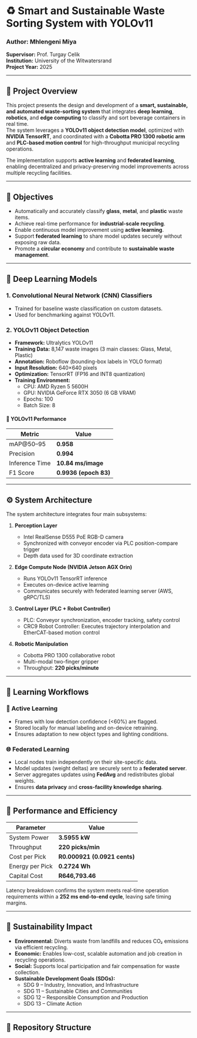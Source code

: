 # ♻️ Smart and Sustainable Waste Sorting System with YOLOv11

### Author: Mhlengeni Miya  
**Supervisor:** Prof. Turgay Celik  
**Institution:** University of the Witwatersrand  
**Project Year:** 2025  

---

## 📘 Project Overview

This project presents the design and development of a **smart, sustainable, and automated waste-sorting system** that integrates **deep learning**, **robotics**, and **edge computing** to classify and sort beverage containers in real time.  
The system leverages a **YOLOv11 object detection model**, optimized with **NVIDIA TensorRT**, and coordinated with a **Cobotta PRO 1300 robotic arm** and **PLC-based motion control** for high-throughput municipal recycling operations.

The implementation supports **active learning** and **federated learning**, enabling decentralized and privacy-preserving model improvements across multiple recycling facilities.

---

## 🎯 Objectives

- Automatically and accurately classify **glass**, **metal**, and **plastic** waste items.  
- Achieve real-time performance for **industrial-scale recycling**.  
- Enable continuous model improvement using **active learning**.  
- Support **federated learning** to share model updates securely without exposing raw data.  
- Promote a **circular economy** and contribute to **sustainable waste management**.

---

## 🧠 Deep Learning Models

### 1. **Convolutional Neural Network (CNN) Classifiers**
- Trained for baseline waste classification on custom datasets.  
- Used for benchmarking against YOLOv11.  

### 2. **YOLOv11 Object Detection**
- **Framework:** Ultralytics YOLOv11  
- **Training Data:** 8,147 waste images (3 main classes: Glass, Metal, Plastic)  
- **Annotation:** Roboflow (bounding-box labels in YOLO format)  
- **Input Resolution:** 640×640 pixels  
- **Optimization:** TensorRT (FP16 and INT8 quantization)  
- **Training Environment:**
  - CPU: AMD Ryzen 5 5600H  
  - GPU: NVIDIA GeForce RTX 3050 (6 GB VRAM)  
  - Epochs: 100  
  - Batch Size: 8  

#### 🧩 YOLOv11 Performance
| Metric | Value |
|--------|--------|
| mAP@50–95 | **0.958** |
| Precision | **0.994** |
| Inference Time | **10.84 ms/image** |
| F1 Score | **0.9936 (epoch 83)** |

---

## ⚙️ System Architecture

The system architecture integrates four main subsystems:

1. **Perception Layer**  
   - Intel RealSense D555 PoE RGB-D camera  
   - Synchronized with conveyor encoder via PLC position-compare trigger  
   - Depth data used for 3D coordinate extraction  

2. **Edge Compute Node (NVIDIA Jetson AGX Orin)**  
   - Runs YOLOv11 TensorRT inference  
   - Executes on-device active learning  
   - Communicates securely with federated learning server (AWS, gRPC/TLS)

3. **Control Layer (PLC + Robot Controller)**  
   - PLC: Conveyor synchronization, encoder tracking, safety control  
   - CRC9 Robot Controller: Executes trajectory interpolation and EtherCAT-based motion control  

4. **Robotic Manipulation**  
   - Cobotta PRO 1300 collaborative robot  
   - Multi-modal two-finger gripper  
   - Throughput: **220 picks/minute**

---

## 🔁 Learning Workflows

### 🧩 Active Learning
- Frames with low detection confidence (<60%) are flagged.  
- Stored locally for manual labeling and on-device retraining.  
- Ensures adaptation to new object types and lighting conditions.

### 🌐 Federated Learning
- Local nodes train independently on their site-specific data.  
- Model updates (weight deltas) are securely sent to a **federated server**.  
- Server aggregates updates using **FedAvg** and redistributes global weights.  
- Ensures **data privacy** and **cross-facility knowledge sharing**.

---

## 🔋 Performance and Efficiency

| Parameter | Value |
|------------|--------|
| System Power | **3.5955 kW** |
| Throughput | **220 picks/min** |
| Cost per Pick | **R0.000921 (0.0921 cents)** |
| Energy per Pick | **0.2724 Wh** |
| Capital Cost | **R646,793.46** |

Latency breakdown confirms the system meets real-time operation requirements within a **252 ms end-to-end cycle**, leaving safe timing margins.

---

## 🌱 Sustainability Impact

- **Environmental:** Diverts waste from landfills and reduces CO₂ emissions via efficient recycling.  
- **Economic:** Enables low-cost, scalable automation and job creation in recycling operations.  
- **Social:** Supports local participation and fair compensation for waste collection.  
- **Sustainable Development Goals (SDGs):**  
  - SDG 9 – Industry, Innovation, and Infrastructure  
  - SDG 11 – Sustainable Cities and Communities  
  - SDG 12 – Responsible Consumption and Production  
  - SDG 13 – Climate Action  

---

## 📂 Repository Structure

